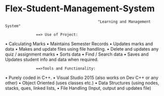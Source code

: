# Flex-Student-Management-System
                                              "Learning and Management System"

                  ==> Use of Project:
•	Calculating Marks
•	Maintains Semester Records
•	Updates marks and data
•	Makes and update files using file handling.
•	Delete and updates any quiz / assignment marks 
•	Sorts data 
•	Find / Search data
•	Saves and Updates student info and data when required.


                  ==>Tools and Functionality:
•	Purely coded in C++.
•	Visual Studio 2015 (also works on Dev C++ or any other)
•	Object Oriented (uses classes etc.)
•	Data Structures (using nodes, stacks, ques, linked lists,
•	File Handling (Input, output and updates file)
